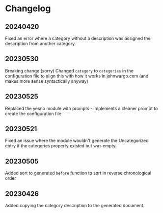 # Changelog

## 20240420

Fixed an error where a category without a description was assigned the description from another category.

## 20230530

Breaking change (sorry) Changed `category` to `categories` in the configuration file to align this with how it works in johnwargo.com (and makes more sense syntactically anyway)

## 20230525

Replaced the yesno module with prompts - implements a cleaner prompt to create the configuration file

## 20230521

Fixed an issue where the module wouldn't generate the Uncategorized entry if the categories property existed but was empty.

## 20230505

Added sort to generated `before` function to sort in reverse chronological order 

## 20230426

Added copying the category description to the generated document.